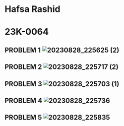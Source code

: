 # Hafsa Rashid
# 23K-0064
## PROBLEM 1 ![20230828_225625 (2)](https://github.com/hafsaa05/PfFall-23/assets/142868426/5b221a7c-00a1-4247-b825-8316d121eaa6)
## PROBLEM 2 ![20230828_225717 (2)](https://github.com/hafsaa05/PfFall-23/assets/142868426/179d35e8-13ee-44d3-b704-eafc6aa8303a)
## PROBLEM 3 ![20230828_225703 (1)](https://github.com/hafsaa05/PfFall-23/assets/142868426/97439778-c486-4451-88af-b4bfd01f5865)
## PROBLEM 4 ![20230828_225736](https://github.com/hafsaa05/PfFall-23/assets/142868426/a5b9a99f-86d0-4a61-99f1-e3228e57c9a9)
## PROBLEM 5 ![20230828_225835](https://github.com/hafsaa05/PfFall-23/assets/142868426/5bfe2692-2521-4532-a105-3faaafdc17d3)
